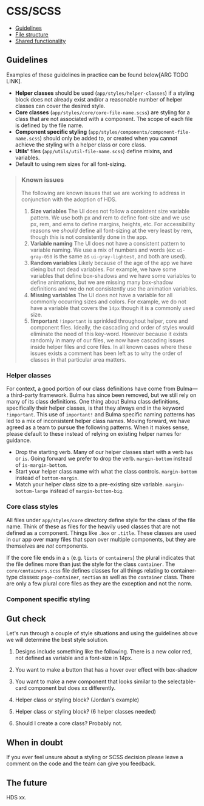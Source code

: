 # CSS/SCSS

<!-- START doctoc generated TOC please keep comment here to allow auto update -->
<!-- DON'T EDIT THIS SECTION, INSTEAD RE-RUN doctoc TO UPDATE -->

- [Guidelines](#guidelines)
- [File structure](#file-structure)
- [Shared functionality](#shared-functionality)

<!-- END doctoc generated TOC please keep comment here to allow auto update -->

## Guidelines

Examples of these guidelines in practice can be found below[ARG TODO LINK].

- **Helper classes** should be used (`app/styles/helper-classes`) if a styling block does not already exist and/or a reasonable number of helper classes can cover the desired style.
- **Core classes** (`app/styles/core/core-file-name.scss`) are styling for a class that are not associated with a component. The scope of each file is defined by the file name.
- **Component specific styling** (`app/styles/components/component-file-name.scss`) should only be added to, or created when you cannot achieve the styling with a helper class or core class.
- **Utils'** files (`app/utils/util-file-name.scss`) define mixins, and variables. 
- Default to using rem sizes for all font-sizing.

> ### Known issues
> The following are known issues that we are working to address in conjunction with the adoption of HDS.
> 1. **Size variables** The UI does not follow a consistent size variable pattern. We use both px and rem to define font-size and we use px, rem, and ems to define margins, heights, etc. For accessibility reasons we _should_ define all font-sizing at the very least by rem, though this is not consistently done in the app.
> 2. **Variable naming** The UI does not have a consistent pattern to variable naming. We use a mix of numbers and words (ex: `ui-gray-050` is the same as `ui-gray-lightest`, and both are used).
> 3. **Random variables** Likely because of the age of the app we have dieing but not dead variables. For example, we have some variables that define box-shadows and we have some variables to define animations, but we are missing many box-shadow definitions and we do not consistently use the animation variables.
> 4. **Missing variables** The UI does not have a variable for all commonly occurring sizes and colors. For example, we do not have a variable that covers the `14px` though it is a commonly used size.
> 5. **!Important** `!important` is sprinkled throughout helper, core and component files. Ideally, the cascading and order of styles would eliminate the need of this key-word. However because it exists randomly in many of our files, we now have cascading issues inside helper files and core files. In all known cases where these issues exists a comment has been left as to why the order of classes in that particular area matters.

### Helper classes

For context, a good portion of our class definitions have come from Bulma—a third-party framework. Bulma has since been removed, but we still rely on many of its class definitions. One thing about Bulma class definitions, specifically their helper classes, is that they always end in the keyword  `!important`. This use of `important!` and Bulma specific naming patterns has led to a mix of inconsistent helper class names. Moving forward, we have agreed as a team to pursue the following patterns. When it makes sense, please default to these instead of relying on existing helper names for guidance.

- Drop the starting verb. Many of our helper classes start with a verb `has` or `is`. Going forward we prefer to drop the verb. `margin-bottom` instead of `is-margin-bottom`.
- Start your helper class name with what the class controls. `margin-bottom` instead of `bottom-margin`.
- Match your helper class size to a pre-existing size variable. `margin-bottom-large` instead of `margin-bottom-big`.

### Core class styles

All files under `app/styles/core` directory define style for the class of the file name. Think of these as files for the heavily used classes that are not defined as a component. Things like `.box` or `.title`. These classes are used in our app over many files that span over multiple components, but they are themselves are _not_ components.

If the core file ends in a `s` (e.g. `lists` or `containers`) the plural indicates that the file defines more than just the style for the class `container`. The `core/containers.scss` file defines classes for all things relating to container-type classes: `page-container`, `section` as well as the `container` class. There are only a few plural core files as they are the exception and not the norm.

### Component specific styling



## Gut check
Let's run through a couple of style situations and using the guidelines above we will determine the best style solution.

1. Designs include something like the following. There is a new color red, not defined as variable and a font-size in 14px.

2. You want to make a button that has a hover over effect with box-shadow

3. You want to make a new component that looks similar to the selectable-card component but does xx differently.

4. Helper class or styling block? (Jordan's example)

5. Helper class or styling block? (6 helper classes needed)

6. Should I create a core class? Probably not.

## When in doubt

If you ever feel unsure about a styling or SCSS decision please leave a comment on the code and the team can give you feedback.

## The future

HDS xx.